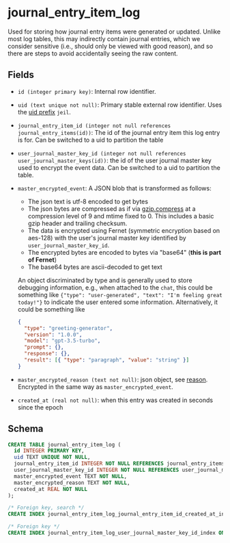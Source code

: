 # journal_entry_item_log

Used for storing how journal entry items were generated or updated. Unlike most
log tables, this may indirectly contain journal entries, which we consider sensitive
(i.e., should only be viewed with good reason), and so there are steps to
avoid accidentally seeing the raw content.

## Fields

- `id (integer primary key)`: Internal row identifier.
- `uid (text unique not null)`: Primary stable external row identifier. Uses the
  [uid prefix](../../uid_prefixes.md) `jeil`.
- `journal_entry_item_id (integer not null references journal_entry_items(id))`: The id of the
  journal entry item this log entry is for. Can be switched to a uid to partition the table
- `user_journal_master_key_id (integer not null references user_journal_master_keys(id))`: the id
  of the user journal master key used to encrypt the event data. Can be switched to a uid to
  partition the table.
- `master_encrypted_event`: A JSON blob that is transformed as follows:

  - The json text is utf-8 encoded to get bytes
  - The json bytes are compressed as if via
    [gzip.compress](https://docs.python.org/3/library/gzip.html#gzip.compress)
    at a compression level of 9 and mtime fixed to 0. This includes a basic gzip header and
    trailing checksum.
  - The data is encrypted using Fernet (symmetric encryption based on aes-128) with the
    user's journal master key identified by `user_journal_master_key_id`.
  - The encrypted bytes are encoded to bytes via "base64" (**this is part of Fernet**)
  - The base64 bytes are ascii-decoded to get text

  An object discriminated by type and is generally used to store
  debugging information, e.g., when attached to the `chat`, this could
  be something like `{"type": "user-generated", "text": "I'm feeling great today!"}` to
  indicate the user entered some information. Alternatively, it could be
  something like

  ```json
  {
    "type": "greeting-generator",
    "version": "1.0.0",
    "model": "gpt-3.5-turbo",
    "prompt": {},
    "response": {},
    "result": [{ "type": "paragraph", "value": "string" }]
  }
  ```

- `master_encrypted_reason (text not null)`: json object, see [reason](./REASON.md). Encrypted
  in the same way as `master_encrypted_event`.
- `created_at (real not null)`: when this entry was created in seconds since the epoch

## Schema

```sql
CREATE TABLE journal_entry_item_log (
  id INTEGER PRIMARY KEY,
  uid TEXT UNIQUE NOT NULL,
  journal_entry_item_id INTEGER NOT NULL REFERENCES journal_entry_items(id) ON DELETE CASCADE ON UPDATE RESTRICT,
  user_journal_master_key_id INTEGER NOT NULL REFERENCES user_journal_master_keys(id) ON DELETE CASCADE ON UPDATE RESTRICT,
  master_encrypted_event TEXT NOT NULL,
  master_encrypted_reason TEXT NOT NULL,
  created_at REAL NOT NULL
);

/* Foreign key, search */
CREATE INDEX journal_entry_item_log_journal_entry_item_id_created_at_index ON journal_entry_item_log(journal_entry_item_id, created_at);

/* Foreign key */
CREATE INDEX journal_entry_item_log_user_journal_master_key_id_index ON journal_entry_item_log(user_journal_master_key_id);
```
